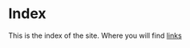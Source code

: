 # Index
This is the index of the site. Where you will find [links](https://github.com/adam-p/markdown-here/wiki/Markdown-Cheatsheet)
